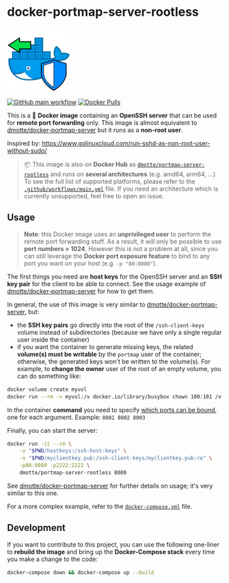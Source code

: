 # docker-portmap-server-rootless

![icon](icon-149.png)

[![GitHub main workflow](https://img.shields.io/github/actions/workflow/status/dmotte/docker-portmap-server-rootless/main.yml?branch=main&logo=github&label=main&style=flat-square)](https://github.com/dmotte/docker-portmap-server-rootless/actions)
[![Docker Pulls](https://img.shields.io/docker/pulls/dmotte/portmap-server-rootless?logo=docker&style=flat-square)](https://hub.docker.com/r/dmotte/portmap-server-rootless)

This is a :whale: **Docker image** containing an **OpenSSH server** that can be used for **remote port forwarding** only. This image is almost equivalent to [dmotte/docker-portmap-server](https://github.com/dmotte/docker-portmap-server) but it runs as a **non-root user**.

Inspired by: https://www.golinuxcloud.com/run-sshd-as-non-root-user-without-sudo/

> :package: This image is also on **Docker Hub** as [`dmotte/portmap-server-rootless`](https://hub.docker.com/r/dmotte/portmap-server-rootless) and runs on **several architectures** (e.g. amd64, arm64, ...). To see the full list of supported platforms, please refer to the [`.github/workflows/main.yml`](.github/workflows/main.yml) file. If you need an architecture which is currently unsupported, feel free to open an issue.

## Usage

> **Note**: this Docker image uses an **unprivileged user** to perform the remote port forwarding stuff. As a result, it will only be possible to use **port numbers > 1024**. However this is not a problem at all, since you can still leverage the **Docker port exposure feature** to bind to any port you want on your host (e.g. `-p "80:8080"`).

The first things you need are **host keys** for the OpenSSH server and an **SSH key pair** for the client to be able to connect. See the usage example of [dmotte/docker-portmap-server](https://github.com/dmotte/docker-portmap-server) for how to get them.

In general, the use of this image is very similar to [dmotte/docker-portmap-server](https://github.com/dmotte/docker-portmap-server), but:

- the **SSH key pairs** go directly into the root of the `/ssh-client-keys` volume instead of subdirectories (because we have only a single regular user inside the container)
- if you want the container to generate missing keys, the related **volume(s) must be writable** by the `portmap` user of the container; otherwise, the generated keys won't be written to the volume(s). For example, to **change the owner** user of the root of an empty volume, you can do something like:

```bash
docker volume create myvol
docker run --rm -v myvol:/v docker.io/library/busybox chown 100:101 /v
```

In the container **command** you need to specify [which ports can be bound](https://man.openbsd.org/sshd_config#PermitListen), one for each argument. Example: `8001 8002 8003`

Finally, you can start the server:

```bash
docker run -it --rm \
    -v "$PWD/hostkeys:/ssh-host-keys" \
    -v "$PWD/myclientkey.pub:/ssh-client-keys/myclientkey.pub:ro" \
    -p80:8080 -p2222:2222 \
    dmotte/portmap-server-rootless 8080
```

See [dmotte/docker-portmap-server](https://github.com/dmotte/docker-portmap-server) for further details on usage; it's very similar to this one.

For a more complex example, refer to the [`docker-compose.yml`](docker-compose.yml) file.

## Development

If you want to contribute to this project, you can use the following one-liner to **rebuild the image** and bring up the **Docker-Compose stack** every time you make a change to the code:

```bash
docker-compose down && docker-compose up --build
```
